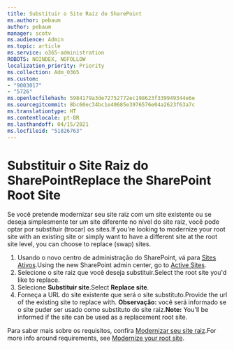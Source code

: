 ```yaml
---
title: Substituir o Site Raiz do SharePoint
ms.author: pebaum
author: pebaum
manager: scotv
ms.audience: Admin
ms.topic: article
ms.service: o365-administration
ROBOTS: NOINDEX, NOFOLLOW
localization_priority: Priority
ms.collection: Adm_O365
ms.custom:
- "9003017"
- "5726"
ms.openlocfilehash: 5984179a3de72752772ec198623f339949344e6e
ms.sourcegitcommit: 8bc60ec34bc1e40685e3976576e04a2623f63a7c
ms.translationtype: HT
ms.contentlocale: pt-BR
ms.lasthandoff: 04/15/2021
ms.locfileid: "51826763"
---
```

# <a name="replace-the-sharepoint-root-site"></a><span data-ttu-id="21a77-102">Substituir o Site Raiz do SharePoint</span><span class="sxs-lookup"><span data-stu-id="21a77-102">Replace the SharePoint Root Site</span></span>
<span data-ttu-id="21a77-103">Se você pretende modernizar seu site raiz com um site existente ou se deseja simplesmente ter um site diferente no nível do site raiz, você pode optar por substituir (trocar) os sites.</span><span class="sxs-lookup"><span data-stu-id="21a77-103">If you're looking to modernize your root site with an existing site or simply want to have a different site at the root site level, you can choose to replace (swap) sites.</span></span>

1. <span data-ttu-id="21a77-104">Usando o novo centro de administração do SharePoint, vá para [Sites Ativos](https://admin.microsoft.com/sharepoint?page=siteManagement&modern=true).</span><span class="sxs-lookup"><span data-stu-id="21a77-104">Using the new SharePoint admin center, go to [Active Sites](https://admin.microsoft.com/sharepoint?page=siteManagement&modern=true).</span></span>
2. <span data-ttu-id="21a77-105">Selecione o site raiz que você deseja substituir.</span><span class="sxs-lookup"><span data-stu-id="21a77-105">Select the root site you'd like to replace.</span></span>
3. <span data-ttu-id="21a77-106">Selecione **Substituir site**.</span><span class="sxs-lookup"><span data-stu-id="21a77-106">Select **Replace site**.</span></span>
4. <span data-ttu-id="21a77-107">Forneça a URL do site existente que será o site substituto.</span><span class="sxs-lookup"><span data-stu-id="21a77-107">Provide the url of the existing site to replace with.</span></span> <span data-ttu-id="21a77-108">**Observação:** você será informado se o site puder ser usado como substituto do site raiz.</span><span class="sxs-lookup"><span data-stu-id="21a77-108">**Note:** You'll be informed if the site can be used as a replacement root site.</span></span>

<span data-ttu-id="21a77-109">Para saber mais sobre os requisitos, confira [Modernizar seu site raiz](https://docs.microsoft.com/sharepoint/modern-root-site).</span><span class="sxs-lookup"><span data-stu-id="21a77-109">For more info around requirements, see [Modernize your root site](https://docs.microsoft.com/sharepoint/modern-root-site).</span></span>

